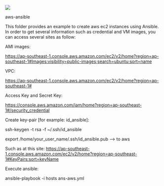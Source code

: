 [![](https://img.shields.io/badge/SISTECH-LAB-orange.svg)](http://cs.uph.edu)


aws-ansible

This folder provides an example to create aws ec2 instances using Ansible.
In order to get several information such as credential and VM images, you can access several sites as follow:

AMI images:

https://ap-southeast-1.console.aws.amazon.com/ec2/v2/home?region=ap-southeast-1#Images:visibility=public-images;search=ubuntu;sort=name

VPC:

https://ap-southeast-1.console.aws.amazon.com/ec2/v2/home?region=ap-southeast-1#

Access Key and Secret Key:

https://console.aws.amazon.com/iam/home?region=ap-southeast-1#/security_credential

Create key-pair [for example: id_ansible]:

ssh-keygen -t rsa -f ~/.ssh/id_ansible

export /home/your_user_name/.ssh/id_ansible.pub --> to aws

Such as at this site: https://ap-southeast-1.console.aws.amazon.com/ec2/v2/home?region=ap-southeast-1#KeyPairs:sort=keyName

Execute ansible:

ansible-playbook -i hosts ans-aws.yml
